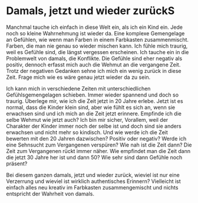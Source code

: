# Damals, jetzt und wieder zurückS

Manchmal tauche ich einfach in diese Welt ein, als ich ein Kind ein. Jede noch so kleine Wahrnehmung ist wieder da. Eine komplexe Gemengelage an Gefühlen, wie wenn man Farben in einem Farbkasten zusammenmischt. Farben, die man nie genau so wieder mischen kann. Ich fühle mich traurig, weil es Gefühle sind, die längst vergessen erscheinen. Ich tauche ein in die Problemwelt von damals, die Konflikte. Die Gefühle sind eher negativ als positiv, dennoch erfasst mich auch die Wehmut an die vergangene Zeit. Trotz der negativen Gedanken sehne ich mich ein wenig zurück in diese Zeit. Frage mich wie es wäre genau jetzt wieder da zu sein.

Ich kann mich in verschiedene Zeiten mit unterschiedlichen Gefühlsgemengelagen schieben. Immer wieder spannend und doch so traurig. Überlege mir, wie ich die Zeit jetzt in 20 Jahre erlebe. Jetzt ist es normal, dass die Kinder klein sind, aber wie fühlt es sich an, wenn sie erwachsen sind und ich mich an die Zeit jetzt erinnere. Empfinde ich die selbe Wehmut wie jetzt auch? Ich bin mir sicher, Vorallem, weil der Charakter der Kinder immer noch der selbe ist und doch sind sie anders erwachsen und nicht mehr so kindisch. Und wie werde ich die Zeit bewerten mit den 20 Jahren dazwischen? Positiv oder negativ? Werde ich eine Sehnsucht zum Vergangenen verspüren? Wie nah ist die Zeit dann? Die Zeit zum Vergangenen rückt immer näher. Wie empfindet man die Zeit dann die jetzt 30 Jahre her ist und dann 50? Wie sehr sind dann Gefühle noch präsent?

Bei diesem ganzen damals, jetzt und wieder zurück, wieviel ist nur eine Verzerrung und wieviel ist wirklich authentisches Erinnern? Vielleicht ist einfach alles neu kreativ im Farbkasten zusammengemischt und nichts entspricht der Wahrheit von damals.